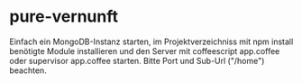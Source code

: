 pure-vernunft
=============

Einfach ein MongoDB-Instanz starten, 
im Projektverzeichniss mit npm install benötigte Module installieren 
und den Server mit coffeescript app.coffee oder supervisor app.coffee starten. 
Bitte Port und Sub-Url ("/home") beachten.

